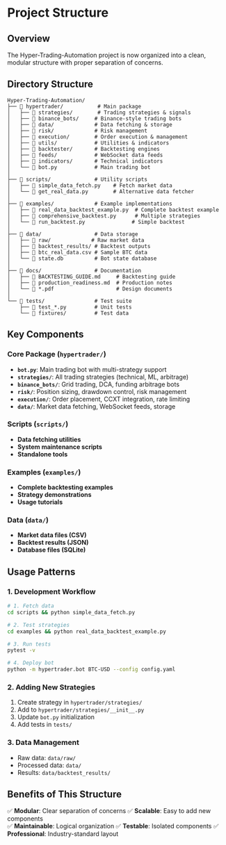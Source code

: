 # Project Structure

## Overview
The Hyper-Trading-Automation project is now organized into a clean, modular structure with proper separation of concerns.

## Directory Structure

```
Hyper-Trading-Automation/
├── 📁 hypertrader/           # Main package
│   ├── 📁 strategies/        # Trading strategies & signals
│   ├── 📁 binance_bots/     # Binance-style trading bots
│   ├── 📁 data/             # Data fetching & storage
│   ├── 📁 risk/             # Risk management
│   ├── 📁 execution/        # Order execution & management
│   ├── 📁 utils/            # Utilities & indicators
│   ├── 📁 backtester/       # Backtesting engines
│   ├── 📁 feeds/            # WebSocket data feeds
│   ├── 📁 indicators/       # Technical indicators
│   └── 📄 bot.py            # Main trading bot
│
├── 📁 scripts/              # Utility scripts
│   ├── 📄 simple_data_fetch.py    # Fetch market data
│   └── 📄 get_real_data.py        # Alternative data fetcher
│
├── 📁 examples/             # Example implementations
│   ├── 📄 real_data_backtest_example.py  # Complete backtest example
│   ├── 📄 comprehensive_backtest.py      # Multiple strategies
│   └── 📄 run_backtest.py               # Simple backtest
│
├── 📁 data/                 # Data storage
│   ├── 📁 raw/             # Raw market data
│   ├── 📁 backtest_results/ # Backtest outputs
│   ├── 📄 btc_real_data.csv # Sample BTC data
│   └── 📄 state.db          # Bot state database
│
├── 📁 docs/                 # Documentation
│   ├── 📄 BACKTESTING_GUIDE.md     # Backtesting guide
│   ├── 📄 production_readiness.md  # Production notes
│   └── 📄 *.pdf                    # Design documents
│
└── 📁 tests/                # Test suite
    ├── 📄 test_*.py         # Unit tests
    └── 📁 fixtures/         # Test data
```

## Key Components

### Core Package (`hypertrader/`)
- **`bot.py`**: Main trading bot with multi-strategy support
- **`strategies/`**: All trading strategies (technical, ML, arbitrage)
- **`binance_bots/`**: Grid trading, DCA, funding arbitrage bots
- **`risk/`**: Position sizing, drawdown control, risk management
- **`execution/`**: Order placement, CCXT integration, rate limiting
- **`data/`**: Market data fetching, WebSocket feeds, storage

### Scripts (`scripts/`)
- **Data fetching utilities**
- **System maintenance scripts**
- **Standalone tools**

### Examples (`examples/`)
- **Complete backtesting examples**
- **Strategy demonstrations**
- **Usage tutorials**

### Data (`data/`)
- **Market data files (CSV)**
- **Backtest results (JSON)**
- **Database files (SQLite)**

## Usage Patterns

### 1. Development Workflow
```bash
# 1. Fetch data
cd scripts && python simple_data_fetch.py

# 2. Test strategies  
cd examples && python real_data_backtest_example.py

# 3. Run tests
pytest -v

# 4. Deploy bot
python -m hypertrader.bot BTC-USD --config config.yaml
```

### 2. Adding New Strategies
1. Create strategy in `hypertrader/strategies/`
2. Add to `hypertrader/strategies/__init__.py`
3. Update `bot.py` initialization
4. Add tests in `tests/`

### 3. Data Management
- Raw data: `data/raw/`
- Processed data: `data/`
- Results: `data/backtest_results/`

## Benefits of This Structure

✅ **Modular**: Clear separation of concerns
✅ **Scalable**: Easy to add new components  
✅ **Maintainable**: Logical organization
✅ **Testable**: Isolated components
✅ **Professional**: Industry-standard layout